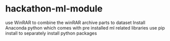 # hackathon-ml-module
use WinRAR to combine the winRAR archive parts to dataset
Install Anaconda python which comes with pre installed ml related libraries
use pip install to separately install python packages
